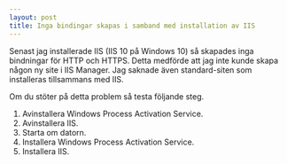 ```yaml
---
layout: post
title: Inga bindingar skapas i samband med installation av IIS
---
```


Senast jag installerade IIS (IIS 10 på Windows 10) så skapades inga bindningar för HTTP och HTTPS. Detta medförde att jag inte kunde skapa någon ny site i IIS Manager. Jag saknade även standard-siten som installeras tillsammans med IIS.

Om du stöter på detta problem så testa följande steg.
<ol>
	<li>Avinstallera Windows Process Activation Service.</li>
	<li>Avinstallera IIS.</li>
	<li>Starta om datorn.</li>
	<li>Installera Windows Process Activation Service.</li>
	<li>Installera IIS.</li>
</ol>
